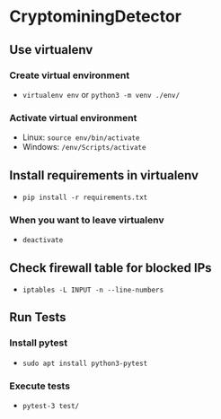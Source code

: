 # CryptominingDetector
 
## Use virtualenv

### Create virtual environment

* ```virtualenv env``` or ```python3 -m venv ./env/```

### Activate virtual environment

* Linux: ```source env/bin/activate```
* Windows: ```/env/Scripts/activate```

## Install requirements in virtualenv

* ```pip install -r requirements.txt```

### When you want to leave virtualenv

* ```deactivate```

## Check firewall table for blocked IPs
* ```iptables -L INPUT -n --line-numbers```

## Run Tests

### Install pytest

* ```sudo apt install python3-pytest ```

### Execute tests

* ```pytest-3 test/```